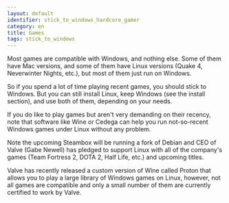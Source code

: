 ```yaml
---
layout: default
identifier: stick_to_windows_hardcore_gamer
category: en
title: Games
tags: stick_to_windows
---
```


Most games are compatible with Windows, and nothing else. Some of 
them have Mac versions, and some of them have Linux versions (Quake 4, 
Neverwinter Nights, etc.), but most of them just run on Windows.

So if you spend a lot of time playing recent games, you should stick 
to Windows.  But you can still install Linux, keep Windows (see the 
install section), and use both of them, depending on your needs.

If you do like to play games but aren't very demanding on their
recency, note that software like Wine or Cedega can help you run
not-so-recent Windows games under Linux without any problem.

Note the upcoming Steambox will be running a fork of Debian and 
CEO of Valve (Gabe Newell) has pledged to support Linux with all
of the company's games (Team Fortress 2, DOTA 2, Half Life, etc.) and upcoming titles.

Valve has recently released a custom version of Wine called Proton
that allows you to play a large library of Windows games on Linux,
however, not all games are compatible and only a small number of them
are currently certified to work by Valve.

